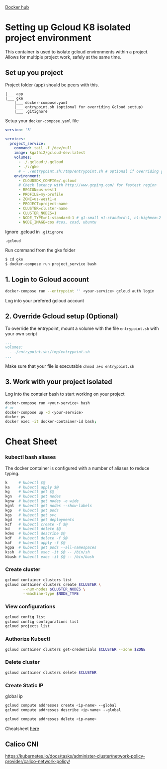 [Docker hub](https://hub.docker.com/r/kgathi2/gcloud-dev)

# Setting up Gcloud K8 isolated project environment

This container is used to isolate gcloud environments within a project. Allows for multiple project work, safely at the same time.

## Set up you project

Project folder (app) should be peers with this.

```
|___ app
|___ gke
	|___ docker-compose.yaml
	|___ entrypoint.sh (optional for overriding Gcloud settup)
	|___ .gitignore
```

Setup your `docker-compose.yaml` file
```yaml
version: '3'

services:
  project_service:
    command: tail -f /dev/null
    image: kgathi2/gcloud-dev:latest
    volumes:
      - ./.gcloud:/.gcloud
      - ./:/gke
      # - ./entrypoint.sh:/tmp/entrypoint.sh # optional if overriding gcloud setup
    environment:
      - CLOUDSDK_CONFIG=/.gcloud
      # Check latency with http://www.gcping.com/ for fastest region
      - REGION=us-west1
      - PROFILE=my-profile
      - ZONE=us-west1-a
      - PROJECT=project-name
      - CLUSTER=cluster-name
      - CLUSTER_NODES=1
      - NODE_TYPE=n1-standard-1 # g1-small n1-standard-1, n1-highmem-2
      - NODE_IMAGE=cos #cos, cosd, ubuntu

```
Ignore .gcloud  in `.gitignore`
```
.gcloud
```
Run command from the gke folder

```bash
$ cd gke
$ docker-compose run project_service bash
```

## 1. Login to Gcloud account

```bash
docker-compose run --entrypoint '' <your-service> gcloud auth login
```

Log into your prefered gcloud account

## 2. Override Gcloud setup (Optional)

To override the entrypoint, mount a volume with the file `entrypoint.sh` with your own script

```yaml
...
volumes:
  - ./entrypoint.sh:/tmp/entrypoint.sh
...
```
Make sure that your file is executable `chmod a+x entrypoint.sh`

## 3. Work with your project isolated

Log into the contaier bash to start working on your project

```bash
docker-compose run <your-service> bash
# or
docker-compose up -d <your-service>
docker ps
docker exec -it docker-container-id bash;
```

# Cheat Sheet

### kubectl bash aliases
The docker container is configured with a number of aliases to reduce typing. 
```bash
k     # kubectl $@
ka    # kubectl apply $@
kg    # kubectl get $@
kgn   # kubectl get nodes
kgnw  # kubectl get nodes -o wide
kgnl  # kubectl get nodes --show-labels
kgp   # kubectl get pods
kgs   # kubectl get svc
kgd   # kubectl get deployments
kcf   # kubectl create -f $@
kd    # kubectl delete $@
kdes  # kubectl describe $@
kdf   # kubectl delete -f $@
kaf   # kubectl apply -f $@
kgpa  # kubectl get pods --all-namespaces
kssh  # kubectl exec -it $@ -- /bin/sh 
kbash # kubectl exec -it $@ -- /bin/bash

```

### Create cluster

```bash
gcloud container clusters list
gcloud container clusters create $CLUSTER \
		--num-nodes $CLUSTER_NODES \
		--machine-type $NODE_TYPE
```

### View configurations

```bash
gcloud config list
gcloud config configurations list
gcloud projects list
```

### Authorize Kubectl

```bash
gcloud container clusters get-credentials $CLUSTER --zone $ZONE
```

### Delete cluster

```bash
gcloud container clusters delete $CLUSTER
```

### Create Static IP

global ip
```bash
gcloud compute addresses create <ip-name> --global
gcloud compute addresses describe <ip-name> --global

gcloud compute addresses delete <ip-name>
```
Cheatsheet [here](https://gist.github.com/pydevops/cffbd3c694d599c6ca18342d3625af97)

## Calico CNI

https://kubernetes.io/docs/tasks/administer-cluster/network-policy-provider/calico-network-policy/
